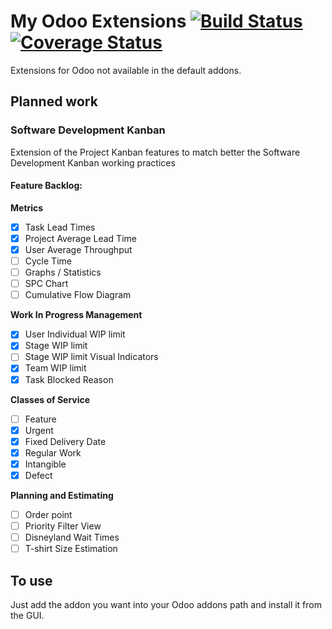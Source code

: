 # My Odoo Extensions [![Build Status](https://travis-ci.org/Jamkasz/jo-odoo-addons.svg)](https://travis-ci.org/Jamkasz/jo-odoo-addons) [![Coverage Status](https://coveralls.io/repos/Jamkasz/jo-odoo-addons/badge.svg?branch=master&service=github)](https://coveralls.io/github/Jamkasz/jo-odoo-addons?branch=master)
Extensions for Odoo not available in the default addons.

## Planned work

### Software Development Kanban

Extension of the Project Kanban features to match better the Software Development Kanban working practices

#### Feature Backlog:
<b>Metrics</b>
- [X] Task Lead Times
- [X] Project Average Lead Time
- [X] User Average Throughput
- [ ] Cycle Time
- [ ] Graphs / Statistics
- [ ] SPC Chart
- [ ] Cumulative Flow Diagram

<b>Work In Progress Management</b>
- [X] User Individual WIP limit
- [X] Stage WIP limit
- [ ] Stage WIP limit Visual Indicators
- [X] Team WIP limit
- [X] Task Blocked Reason

<b>Classes of Service</b>
- [ ] Feature
- [X] Urgent
- [X] Fixed Delivery Date
- [X] Regular Work
- [X] Intangible
- [X] Defect

<b>Planning and Estimating</b>
- [ ] Order point
- [ ] Priority Filter View
- [ ] Disneyland Wait Times
- [ ] T-shirt Size Estimation

## To use
Just add the addon you want into your Odoo addons path and install it
from the GUI.
